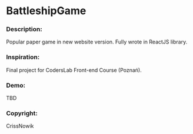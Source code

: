 # BattleshipGame
 

### Description:
Popular paper game in new website version. Fully wrote in ReactJS library.

### Inspiration:
Final project for CodersLab Front-end Course (Poznań). 

### Demo:

TBD

### Copyright:
CrissNowik

